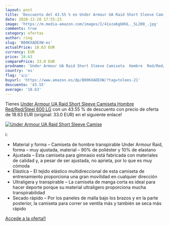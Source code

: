 ```yaml
---
layout: post
title: 'Descuento del 43.55 % en Under Armour UA Raid Short Sleeve Camise'
date: 2020-12-20 17:55:23
image: 'https://m.media-amazon.com/images/I/41xza6gbHUL._SL200_.jpg'
comments: true
category: ofertas
author: ring
slug: 'B00KXADEXW-es'
actualPrice: 18.63 EUR
currency: EUR
price: 18.63
comparePrice: 33.0 EUR
prodname: 'Under Armour UA Raid Short Sleeve Camiseta  Hombre  Red/Red/Steel  600   LG'
country: 'es'
flag: '🇪🇸'
buyurl: 'https://www.amazon.es/dp/B00KXADEXW/?tag=tolees-21'
descuento: '43.55'
average: '18.63'
---
```


Tienes [Under Armour UA Raid Short Sleeve Camiseta  Hombre  Red/Red/Steel  600   LG](https://www.amazon.es/dp/B00KXADEXW/?tag=tolees-21) con un 43.55 % de descuento con precio de oferta de 18.63 EUR (original: 33.0 EUR) en el siguiente enlace!

[![Under Armour UA Raid Short Sleeve Camise](https://m.media-amazon.com/images/I/41xza6gbHUL._SL200_.jpg)](https://www.amazon.es/dp/B00KXADEXW/?tag=tolees-21)

ℹ️:

- Material y forma – Camiseta de hombre transpirable Under Armour Raid, forma – muy ajustada, material – 90% de poliéster y 10% de elastano
- Ajustada – Esta camiseta para gimnasio está fabricada con materiales de calidad y, a pesar de ser ajustada, no aprieta, por lo que es muy cómoda
- Elástica – El tejido elástico multidireccional de esta camiseta de entrenamiento proporciona una gran movilidad en cualquier dirección
- Ultraligera y transpirable – La camiseta de manga corta es ideal para hacer deporte porque su material ultraligero proporciona mucha transpirabilidad
- Secado rápido – Por los paneles de malla bajo los brazos y en la parte posterior, la camiseta para correr se ventila más y también se seca más rápido

[Accede a la oferta!!](https://www.amazon.es/dp/B00KXADEXW/?tag=tolees-21)
